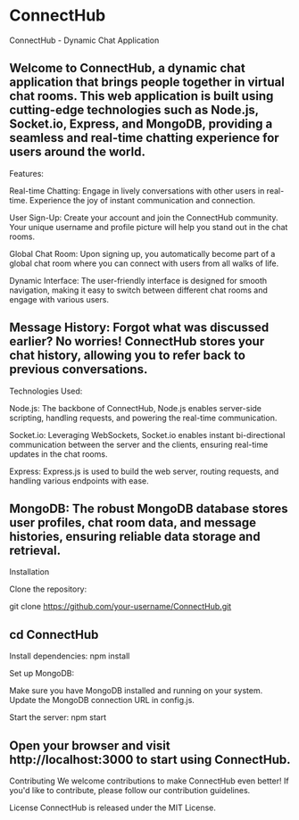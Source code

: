 # ConnectHub
ConnectHub - Dynamic Chat Application

Welcome to ConnectHub, a dynamic chat application that brings people together in virtual chat rooms. This web application is built using cutting-edge technologies such as Node.js, Socket.io, Express, and MongoDB, 
providing a seamless and real-time chatting experience for users around the world.
--------------------------------------------------
Features:

Real-time Chatting: Engage in lively conversations with other users in real-time. Experience the joy of instant communication and connection.

User Sign-Up: Create your account and join the ConnectHub community. Your unique username and profile picture will help you stand out in the chat rooms.

Global Chat Room: Upon signing up, you automatically become part of a global chat room where you can connect with users from all walks of life.

Dynamic Interface: The user-friendly interface is designed for smooth navigation, making it easy to switch between different chat rooms and engage with various users.

Message History: Forgot what was discussed earlier? No worries! ConnectHub stores your chat history, allowing you to refer back to previous conversations.
--------------------------------------------------------
Technologies Used: 

Node.js: The backbone of ConnectHub, Node.js enables server-side scripting, handling requests, and powering the real-time communication.

Socket.io: Leveraging WebSockets, Socket.io enables instant bi-directional communication between the server and the clients, ensuring real-time updates in the chat rooms.

Express: Express.js is used to build the web server, routing requests, and handling various endpoints with ease.

MongoDB: The robust MongoDB database stores user profiles, chat room data, and message histories, ensuring reliable data storage and retrieval.
-------------------------------------------------------------------------------
Installation

Clone the repository:

git clone https://github.com/your-username/ConnectHub.git

cd ConnectHub
----------------------------
Install dependencies: npm install

Set up MongoDB:

Make sure you have MongoDB installed and running on your system.
Update the MongoDB connection URL in config.js.

Start the server: npm start

Open your browser and visit 
http://localhost:3000 
to start using ConnectHub.
----------------------------------------------
Contributing
We welcome contributions to make ConnectHub even better! If you'd like to contribute, please follow our contribution guidelines.

License
ConnectHub is released under the MIT License.
